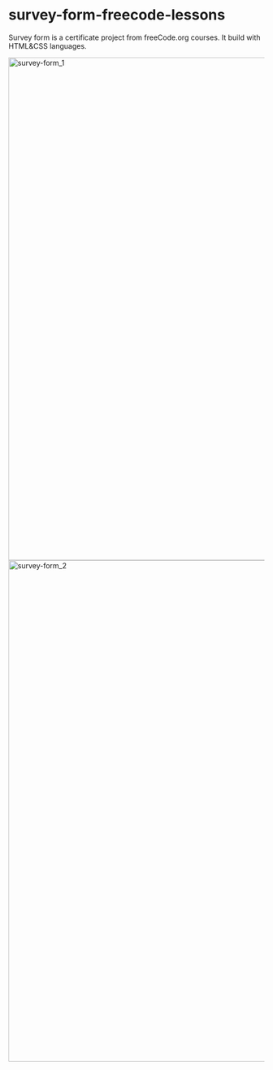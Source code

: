 # survey-form-freecode-lessons

Survey form is a certificate project from freeCode.org courses. It build with HTML&CSS languages.

<img width="991" alt="survey-form_1" src="https://user-images.githubusercontent.com/32419664/179368069-8d821475-cea9-4b41-ab2c-823e0bf8debf.png">
<img width="988" alt="survey-form_2" src="https://user-images.githubusercontent.com/32419664/179368083-669ed5d0-bced-4379-b080-6d9206cb7305.png">
